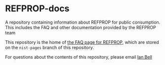 # REFPROP-docs
A repository containing information about REFPROP for public consumption.  This includes the FAQ and other documentation provided by the REFPROP team

This repository is the home of [the FAQ page for REFPROP](http://pages.nist.gov/REFPROP-docs), which are stored on the ``nist-pages`` branch of this repository.

For questions about the contents of this repository, please email [Ian Bell](mailto:ian.bell@nist.gov)

